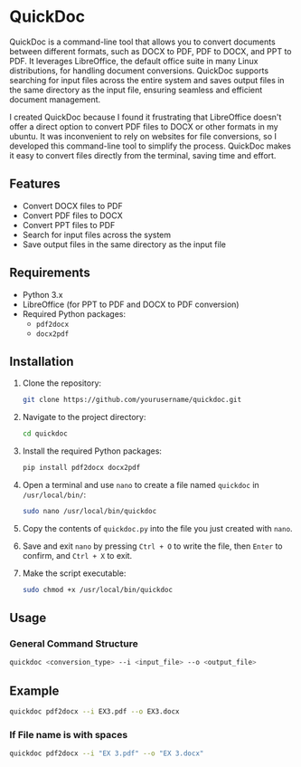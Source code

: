 # QuickDoc
QuickDoc is a command-line tool that allows you to convert documents between different formats, such as DOCX to PDF, PDF to DOCX, and PPT to PDF. It leverages LibreOffice, the default office suite in many Linux distributions, for handling document conversions. QuickDoc supports searching for input files across the entire system and saves output files in the same directory as the input file, ensuring seamless and efficient document management.

I created QuickDoc because I found it frustrating that LibreOffice doesn't offer a direct option to convert PDF files to DOCX or other formats in my ubuntu. It was inconvenient to rely on websites for file conversions, so I developed this command-line tool to simplify the process. QuickDoc makes it easy to convert files directly from the terminal, saving time and effort.

## Features

- Convert DOCX files to PDF
- Convert PDF files to DOCX
- Convert PPT files to PDF
- Search for input files across the system
- Save output files in the same directory as the input file

## Requirements

- Python 3.x
- LibreOffice (for PPT to PDF and DOCX to PDF conversion)
- Required Python packages:
  - `pdf2docx`
  - `docx2pdf`

## Installation

1. Clone the repository:

    ```bash
    git clone https://github.com/yourusername/quickdoc.git
    ```

2. Navigate to the project directory:

    ```bash
    cd quickdoc
    ```

3. Install the required Python packages:

    ```bash
    pip install pdf2docx docx2pdf
    ```

4. Open a terminal and use `nano` to create a file named `quickdoc` in `/usr/local/bin/`:

    ```bash
    sudo nano /usr/local/bin/quickdoc
    ```

5. Copy the contents of `quickdoc.py` into the file you just created with `nano`.

6. Save and exit `nano` by pressing `Ctrl + O` to write the file, then `Enter` to confirm, and `Ctrl + X` to exit.

7. Make the script executable:

    ```bash
    sudo chmod +x /usr/local/bin/quickdoc
    ```

## Usage

### General Command Structure

```bash
quickdoc <conversion_type> --i <input_file> --o <output_file>
```

## Example

```bash
quickdoc pdf2docx --i EX3.pdf --o EX3.docx
```

### If File name is with spaces

```bash
quickdoc pdf2docx --i "EX 3.pdf" --o "EX 3.docx"
```

